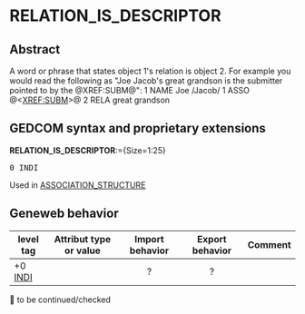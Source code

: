 ﻿# RELATION_IS_DESCRIPTOR
## Abstract
A word or phrase that states object 1's relation is object 2. For example you would read the following
as "Joe Jacob's great grandson is the submitter pointed to by the @XREF:SUBM@":
1 NAME Joe /Jacob/
1 ASSO @&lt;<a href=Ged.XREF_SUBM.md>XREF:SUBM</a>&gt;@
2 RELA great grandson


## GEDCOM syntax and proprietary extensions

**RELATION_IS_DESCRIPTOR**:={Size=1:25}
<pre>
0 INDI
</pre>
Used in <a href=Ged.ASSOCIATION_STRUCTURE.md>ASSOCIATION_STRUCTURE</a><br />


## Geneweb behavior

level tag  | Attribut type or value | Import behavior | Export behavior  | Comment 
---------- | ------------- | :---------------: | :-----------------:| -----------
+0 <a href=Ged.GLOSSARY.md#indi>INDI</a> |  | ? | ? | 

🚧 to be continued/checked

